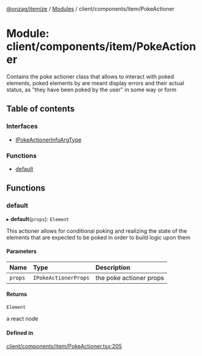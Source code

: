 [@onzag/itemize](../README.md) / [Modules](../modules.md) / client/components/item/PokeActioner

# Module: client/components/item/PokeActioner

Contains the poke actioner class that allows to interact with poked elements,
poked elements by are meant display errors and their actual status, as
"they have been poked by the user" in some way or form

## Table of contents

### Interfaces

- [IPokeActionerInfoArgType](../interfaces/client_components_item_PokeActioner.IPokeActionerInfoArgType.md)

### Functions

- [default](client_components_item_PokeActioner.md#default)

## Functions

### default

▸ **default**(`props`): `Element`

This actioner allows for conditional poking and realizing the state
of the elements that are expected to be poked in order to build
logic upon them

#### Parameters

| Name | Type | Description |
| :------ | :------ | :------ |
| `props` | `IPokeActionerProps` | the poke actioner props |

#### Returns

`Element`

a react node

#### Defined in

[client/components/item/PokeActioner.tsx:205](https://github.com/onzag/itemize/blob/f2f29986/client/components/item/PokeActioner.tsx#L205)
